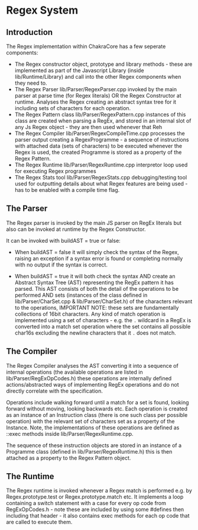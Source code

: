 # Regex System

## Introduction

The Regex implementation within ChakraCore has a few seperate components:

- The Regex constructor object, prototype and library methods - these are implemented as part of the Javascript Library (inside lib/Runtime/Library) and call into the other Regex components when they need to.
- The Regex Parser lib/Parser/RegexParser.cpp invoked by the main parser at parse time (for Regex literals) OR the Regex Constructor at runtime. Analyses the Regex creating an abstract syntax tree for it including sets of characters for each operation.
- The Regex Pattern class lib/Parser/RegexPattern.cpp instances of this class are created when parsing a RegEx, and stored in an internal slot of any Js Regex object - they are then used whenever that Reh
- The Regex Compiler lib/Parser/RegexCompileTime.cpp processes the parser output creating a RegexProgramme - a sequence of instructions with attached data (sets of characters) to be executed whenever the Regex is used, the created Programme is stored as a property of the Regex Pattern.
- The Regex Runtime lib/Parser/RegexRuntime.cpp interpretor loop used for executing Regex programmes
- The Regex Stats tool lib/Parser/RegexStats.cpp debugging/testing tool used for outputting details about what Regex features are being used - has to be enabled with a compile time flag.

## The Parser

The Regex parser is invoked by the main JS parser on RegEx literals but also can be invoked at runtime by the Regex Constructor.

It can be invoked with buildAST = true or false:

- When buildAST = false it will simply check the syntax of the Regex, raising an exception if a syntax error is found or completing normally with no output if the syntax is correct.

- When buildAST = true it will both check the syntax AND create an Abstract Syntax Tree (AST) representing the RegEx pattern it has parsed. This AST consists of both the detail of the operations to be performed AND sets (instances of the class defined in lib/Parser/CharSet.cpp & lib/Parser/CharSet.h) of the characters relevant to the operations, IMPORTANT NOTE: these sets are fundamentally collections of 16bit characters. Any kind of match operation is implemented using a set of characters - e.g. the `.` wildcard in a RegEx is converted into a match set operation where the set contains all possible char16s excluding the newline characters that it `.` does not match.

## The Compiler

The Regex Compiler analyses the AST converting it into a sequence of internal operations (the available operations are listed in lib/Parser/RegExOpCodes.h) these operations are internally defined actions/abstracted ways of implementing RegEx operations and do not directly correlate with the specification.

Operations include walking forward until a match for a set is found, looking forward without moving, looking backwards etc. Each operation is created as an instance of an Instruction class (there is one such class per possible operation) with the relevant set of characters set as a property of the Instance. Note, the implementations of these operations are defined as ::exec methods inside lib/Parser/RegexRuntime.cpp.

The sequence of these instruction objects are stored in an instance of a Programme class (defined in lib/Parser/RegexRuntime.h) this is then attached as a property to the Regex Pattern object.

## The Runtime

The Regex runtime is invoked whenever a Regex match is performed e.g. by Regex.prototype.test or Regex.prototype.match etc. It implements a loop containing a switch statement with a case for every op code from RegExOpCodes.h - note these are included by using some #defines then including that header - it also contains exec methods for each op code that are called to execute them.
